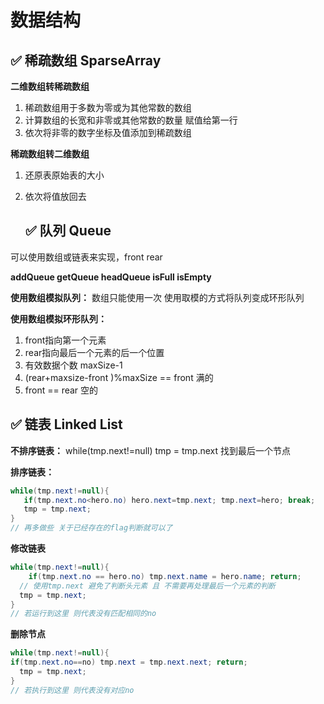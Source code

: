 # 数据结构



## 	✅ 稀疏数组 SparseArray

**二维数组转稀疏数组**

1. 稀疏数组用于多数为零或为其他常数的数组
2. 计算数组的长宽和非零或其他常数的数量 赋值给第一行
3. 依次将非零的数字坐标及值添加到稀疏数组

**稀疏数组转二维数组**

1. 还原表原始表的大小
2. 依次将值放回去



	## 	✅ 队列 Queue

可以使用数组或链表来实现，front rear 

**addQueue getQueue headQueue isFull isEmpty**

**使用数组模拟队列：** 数组只能使用一次 使用取模的方式将队列变成环形队列

**使用数组模拟环形队列：**

1.  front指向第一个元素 
2. rear指向最后一个元素的后一个位置 
3. 有效数据个数 maxSize-1 
4. (rear+maxsize-front )%maxSize == front 满的
5. front == rear 空的



## 	✅ 链表 Linked List 

**不排序链表：** while(tmp.next!=null)  tmp = tmp.next 找到最后一个节点

**排序链表：** 

```java
while(tmp.next!=null){
   if(tmp.next.no<hero.no) hero.next=tmp.next; tmp.next=hero; break;
   tmp = tmp.next;
}
// 再多做些 关于已经存在的flag判断就可以了
```

**修改链表**

```java
while(tmp.next!=null){
	if(tmp.next.no == hero.no) tmp.next.name = hero.name; return;
  // 使用tmp.next 避免了判断头元素 且 不需要再处理最后一个元素的判断
  tmp = tmp.next;
}
// 若运行到这里 则代表没有匹配相同的no
```

**删除节点**

```java
while(tmp.next!=null){
if(tmp.next.no==no) tmp.next = tmp.next.next; return;
  tmp = tmp.next;
}
// 若执行到这里 则代表没有对应no
```



![]()

